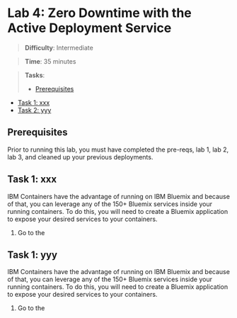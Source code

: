 
# Lab 4: Zero Downtime with the Active Deployment Service

> **Difficulty**: Intermediate

> **Time**: 35 minutes

> **Tasks**:
>- [Prerequisites](#prerequisites)
- [Task 1: xxx](#task-1-xxx)
- [Task 2: yyy](#task-2-yyy)

## Prerequisites

Prior to running this lab, you must have completed the pre-reqs, lab 1, lab 2, lab 3, and cleaned up your previous deployments.

## Task 1: xxx

IBM Containers have the advantage of running on IBM Bluemix and because of that, you can leverage any of the 150+ Bluemix services inside your running containers.  To do this, you will need to create a Bluemix application to expose your desired services to your containers.

1. Go to the

## Task 1: yyy

IBM Containers have the advantage of running on IBM Bluemix and because of that, you can leverage any of the 150+ Bluemix services inside your running containers.  To do this, you will need to create a Bluemix application to expose your desired services to your containers.

1. Go to the

